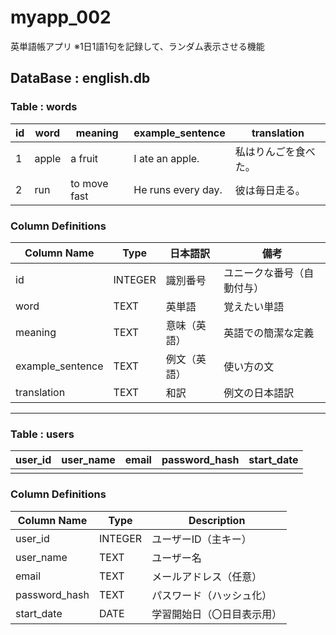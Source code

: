 # myapp_002
英単語帳アプリ
※1日1語1句を記録して、ランダム表示させる機能

## DataBase : english.db
### Table : words

| id  | word     | meaning      | example_sentence      | translation         |
|-----|----------|--------------|-----------------------|---------------------|
| 1   | apple    | a fruit      | I ate an apple.       | 私はりんごを食べた。|
| 2   | run      | to move fast | He runs every day.    | 彼は毎日走る。      |

### Column Definitions

| Column Name         | Type    | 日本語訳     | 備考                             |
|---------------------|---------|--------------|----------------------------------|
| id                  | INTEGER | 識別番号     | ユニークな番号（自動付与）       |
| word                | TEXT    | 英単語       | 覚えたい単語                     |
| meaning             | TEXT    | 意味（英語） | 英語での簡潔な定義               |
| example_sentence    | TEXT    | 例文（英語） | 使い方の文                       |
| translation         | TEXT    | 和訳         | 例文の日本語訳                   |

---
### Table : users

| user_id | user_name | email | password_hash | start_date |
|---------|-----------|-------|---------------|------------|
|         |           |       |               |            |

### Column Definitions

| Column Name   | Type     | Description                 |
|---------------|----------|-----------------------------|
| user_id       | INTEGER  | ユーザーID（主キー）        |
| user_name     | TEXT     | ユーザー名                  |
| email         | TEXT     | メールアドレス（任意）      |
| password_hash | TEXT     | パスワード（ハッシュ化）    |
| start_date    | DATE     | 学習開始日（〇日目表示用）  |
